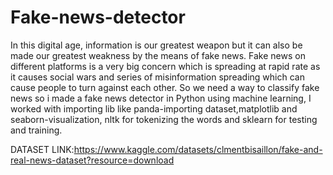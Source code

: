 # Fake-news-detector
In this digital age, information is our greatest weapon but it can also be made our greatest weakness by the means of fake news. Fake news on different platforms is a very big concern which is spreading at rapid rate as it causes social wars and series of misinformation spreading which can cause people to turn against each other. So we need a way to classify fake news so i made a fake news detector in Python using machine learning, I worked with importing lib like panda-importing dataset,matplotlib and seaborn-visualization, nltk for tokenizing the words and sklearn for testing and training. 

DATASET LINK:https://www.kaggle.com/datasets/clmentbisaillon/fake-and-real-news-dataset?resource=download
